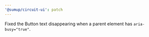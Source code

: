 ```yaml
---
'@sumup/circuit-ui': patch
---
```


Fixed the Button text disappearing when a parent element has `aria-busy="true"`.
